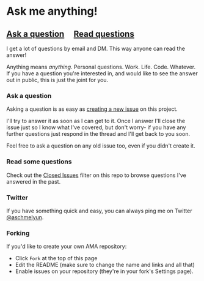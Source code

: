 # Ask me anything!

## [Ask a question](../../issues/new) &nbsp;&nbsp;&nbsp; [Read questions](../../issues?utf8=%E2%9C%93&q=is%3Aissue%20is%3Aclosed%20sort%3Aupdated-desc%20-label%3Ahidden)

I get a lot of questions by email and DM. This way anyone can read the answer!

Anything means *anything*. Personal questions. Work. Life. Code. Whatever. If you have a question you're interested in, and would like to see the answer out in public, this is just the joint for you.

### Ask a question

Asking a question is as easy as [creating a new issue](https://github.com/holman/ama/issues/new) on this project.

I'll try to answer it as soon as I can get to it. Once I answer I'll close the issue just so I know what I've covered, but don't worry- if you have any further questions just respond in the thread and I'll get back to you soon.

Feel free to ask a question on any old issue too, even if you didn't create it.

### Read some questions

Check out the [Closed Issues](https://github.com/holman/ama/issues?q=is%3Aissue+is%3Aclosed) filter on this repo to browse questions I've answered in the past.

### Twitter

If you have something quick and easy, you can always ping me on Twitter [@aschmelyun](https://twitter.com/aschmelyun).

### Forking

If you'd like to create your own AMA repository:

- Click `Fork` at the top of this page
- Edit the README (make sure to change the name and links and all that)
- Enable issues on your repository (they're in your fork's Settings page).
